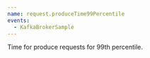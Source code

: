 ```yaml
---
name: request.produceTime99Percentile
events:
  - KafkaBrokerSample
---
```


Time for produce requests for 99th percentile.